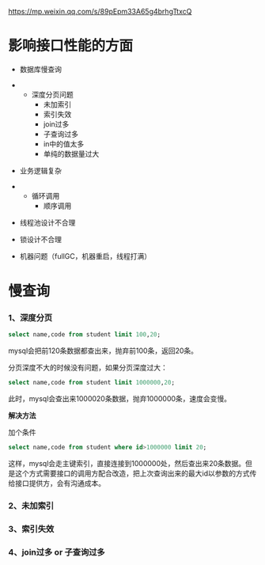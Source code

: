https://mp.weixin.qq.com/s/89pEpm33A65g4brhgTtxcQ

# 影响接口性能的方面

- 数据库慢查询

- - 深度分页问题
	- 未加索引
	- 索引失效
	- join过多
	- 子查询过多
	- in中的值太多
	- 单纯的数据量过大

- 业务逻辑复杂

- - 循环调用
	- 顺序调用

- 线程池设计不合理

- 锁设计不合理

- 机器问题（fullGC，机器重启，线程打满）

# 慢查询

### 1、深度分页

```sql
select name,code from student limit 100,20;
```

mysql会把前120条数据都查出来，抛弃前100条，返回20条。

分页深度不大的时候没有问题，如果分页深度过大：

```sql
select name,code from student limit 1000000,20;
```

此时，mysql会查出来1000020条数据，抛弃1000000条，速度会变慢。

**解决方法**

加个条件

```sql
select name,code from student where id>1000000 limit 20;
```

这样，mysql会走主键索引，直接连接到1000000处，然后查出来20条数据。但是这个方式需要接口的调用方配合改造，把上次查询出来的最大id以参数的方式传给接口提供方，会有沟通成本。

### 2、未加索引



### 3、索引失效



### 4、join过多 or 子查询过多